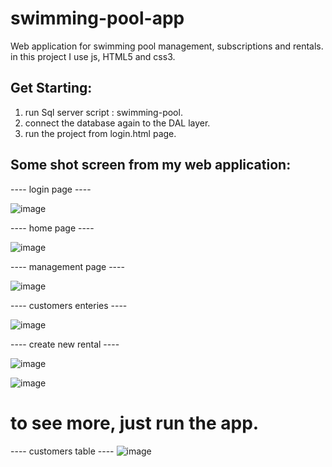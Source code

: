 # swimming-pool-app
Web application for swimming pool management, subscriptions and rentals.
in this project I use js, HTML5 and css3.


## Get Starting:
1. run Sql server script : swimming-pool.
2. connect the database again to the DAL layer.
3. run the project from login.html page.

## Some shot screen from my web application:
---- login page ----


![image](https://github.com/tehila1111/swimming-pool-app/assets/139683282/4aef8c23-05d3-4585-842d-ce120e5f1fa3)





---- home page ----


![image](https://github.com/tehila1111/swimming-pool-app/assets/139683282/132df044-b5d0-411b-8304-aaa1185cde73)



---- management page ----



![image](https://github.com/tehila1111/swimming-pool-app/assets/139683282/0047c6ae-593b-4c31-b50b-c6ab4372374d)




---- customers enteries ----



![image](https://github.com/tehila1111/swimming-pool-app/assets/139683282/e55fa219-34da-47d3-852b-f7e2c3c05f6b)


---- create new rental ----

![image](https://github.com/tehila1111/swimming-pool-app/assets/139683282/30a725af-1c44-4bb3-b132-deb4b390393d)

![image](https://github.com/tehila1111/swimming-pool-app/assets/139683282/868878bb-f74a-40d4-8ff8-778bae761eda)






# to see more, just run the app.







---- customers table ----
![image](https://github.com/tehila1111/swimming-pool-app/assets/139683282/5af3fc93-5e9e-4dfe-af40-adb4a368d71c)


